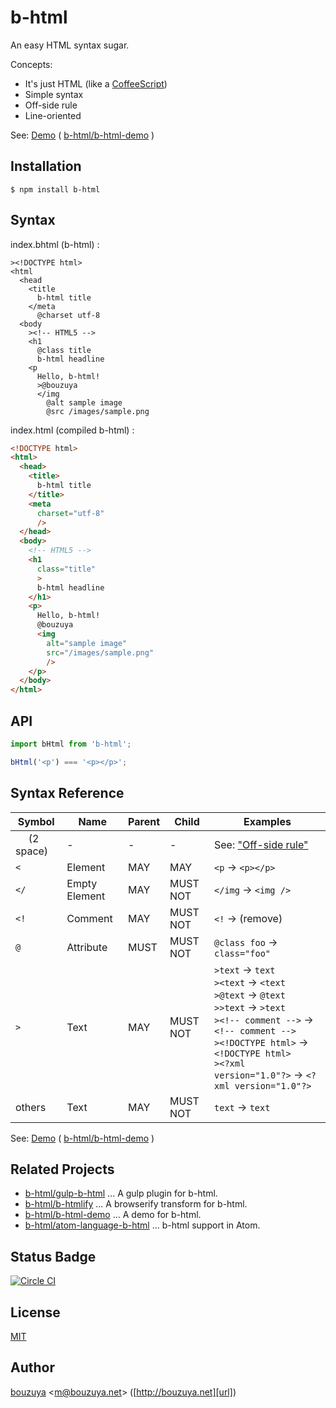 # b-html

An easy HTML syntax sugar.

Concepts:

- It's just HTML (like a [CoffeeScript](http://coffeescript.org))
- Simple syntax
- Off-side rule
- Line-oriented

See: [Demo](http://b-html.github.io/b-html-demo/) ( [b-html/b-html-demo](https://github.com/b-html/b-html-demo/) )

## Installation

```
$ npm install b-html
```

## Syntax

index.bhtml (b-html) :

```b-html
><!DOCTYPE html>
<html
  <head
    <title
      b-html title
    </meta
      @charset utf-8
  <body
    ><!-- HTML5 -->
    <h1
      @class title
      b-html headline
    <p
      Hello, b-html!
      >@bouzuya
      </img
        @alt sample image
        @src /images/sample.png
```

index.html (compiled b-html) :

```html
<!DOCTYPE html>
<html>
  <head>
    <title>
      b-html title
    </title>
    <meta
      charset="utf-8"
      />
  </head>
  <body>
    <!-- HTML5 -->
    <h1
      class="title"
      >
      b-html headline
    </h1>
    <p>
      Hello, b-html!
      @bouzuya
      <img
        alt="sample image"
        src="/images/sample.png"
        />
    </p>
  </body>
</html>
```

## API

```javascript
import bHtml from 'b-html';

bHtml('<p') === '<p></p>';
```

## Syntax Reference

 Symbol          | Name          | Parent   | Child    | Examples
-----------------|---------------|----------|----------|---------------------
 `  ` (2 space)  | -             | -        | -        | See: ["Off-side rule"](https://en.wikipedia.org/wiki/Off-side_rule)
 `<`             | Element       | MAY      | MAY      | `<p` -> `<p></p>`
 `</`            | Empty Element | MAY      | MUST NOT | `</img` -> `<img />`
 `<!`            | Comment       | MAY      | MUST NOT | `<!` -> (remove)
 `@`             | Attribute     | MUST     | MUST NOT | `@class foo` -> `class="foo"`
 `>`             | Text          | MAY      | MUST NOT | `>text` -> `text`<br />`><text` -> `<text`<br />`>@text` -> `@text`<br />`>>text` -> `>text`<br />`><!-- comment -->` -> `<!-- comment -->`<br />`><!DOCTYPE html>` -> `<!DOCTYPE html>`<br />`><?xml version="1.0"?>` -> `<?xml version="1.0"?>`
 others          | Text          | MAY      | MUST NOT | `text` -> `text`

 See: [Demo](http://b-html.github.io/b-html-demo/) ( [b-html/b-html-demo](https://github.com/b-html/b-html-demo/) )

## Related Projects

- [b-html/gulp-b-html](https://github.com/b-html/gulp-b-html/) ... A gulp plugin for b-html.
- [b-html/b-htmlify](https://github.com/b-html/b-htmlify) ... A browserify transform for b-html.
- [b-html/b-html-demo](https://github.com/b-html/b-html-demo/) ... A demo for b-html.
- [b-html/atom-language-b-html](https://github.com/b-html/atom-language-b-html) ... b-html support in Atom.

## Status Badge

[![Circle CI](https://circleci.com/gh/b-html/b-html.svg?style=svg)](https://circleci.com/gh/b-html/b-html)

## License

[MIT](LICENSE)

## Author

[bouzuya][user] &lt;[m@bouzuya.net][email]&gt; ([http://bouzuya.net][url])

[user]: https://github.com/bouzuya
[email]: mailto:m@bouzuya.net
[url]: http://bouzuya.net
